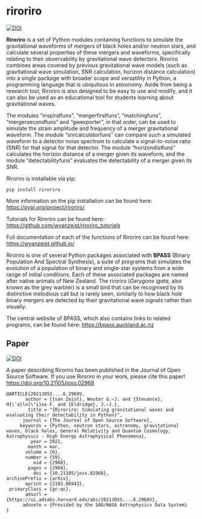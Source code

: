 # riroriro

[![DOI](https://zenodo.org/badge/DOI/10.5281/zenodo.4588070.svg)](https://doi.org/10.5281/zenodo.4588070)

**Riroriro** is a set of Python modules containing functions to simulate the gravitational waveforms of mergers of black holes and/or neutron stars, and calculate several properties of these mergers and waveforms, specifically relating to their observability by gravitational wave detectors. Riroriro combines areas covered by previous gravitational wave models (such as gravitational wave simulation, SNR calculation, horizon distance calculation) into a single package with broader scope and versatility in Python, a programming language that is ubiquitous in astronomy. Aside from being a research tool, Riroriro is also designed to be easy to use and modify, and it can also be used as an educational tool for students learning about gravitational waves.

The modules “inspiralfuns”, “mergerfirstfuns”, “matchingfuns”, “mergersecondfuns” and “gwexporter”, in that order, can be used to simulate the strain amplitude and frequency of a merger gravitational waveform. The module “snrcalculatorfuns” can compare such a simulated waveform to a detector noise spectrum to calculate a signal-to-noise ratio (SNR) for that signal for that detector. The module “horizondistfuns” calculates the horizon distance of a merger given its waveform, and the module “detectabilityfuns” evaluates the detectability of a merger given its SNR.

Riroriro is installable via pip:

    pip install riroriro

More information on the pip installation can be found here: https://pypi.org/project/riroriro/

Tutorials for Riroriro can be found here: https://github.com/wvanzeist/riroriro_tutorials

Full documentation of each of the functions of Riroriro can be found here: https://wvanzeist.github.io/

Riroriro is one of several Python packages associated with **BPASS** (Binary Population And Spectral Synthesis), a suite of programs that simulates the evolution of a population of binary and single-star systems from a wide range of initial conditions. Each of these associated packages are named after native animals of New Zealand. The riroriro (*Gerygone igata*, also known as the grey warbler) is a small bird that can be recognised by its distinctive melodious call but is rarely seen, similarly to how black hole binary mergers are detected by their gravitational wave signals rather than visually.

The central website of BPASS, which also contains links to related programs, can be found here: https://bpass.auckland.ac.nz

## Paper

[![DOI](https://joss.theoj.org/papers/10.21105/joss.02968/status.svg)](https://doi.org/10.21105/joss.02968)

A paper describing Riroriro has been published in the Journal of Open Source Software. If you use Riroriro in your work, please cite this paper! https://doi.org/10.21105/joss.02968

    @ARTICLE{2021JOSS....6.2968V,
           author = {{van Zeist}, Wouter G.~J. and {Stevance}, H{\'e}lo{\"i}se F. and {Eldridge}, J.~J.},
            title = "{Riroriro: Simulating gravitational waves and evaluating their detectability in Python}",
          journal = {The Journal of Open Source Software},
         keywords = {Python, neutron stars, astronomy, gravitational waves, black holes, General Relativity and Quantum Cosmology, Astrophysics - High Energy Astrophysical Phenomena},
             year = 2021,
            month = mar,
           volume = {6},
           number = {59},
              eid = {2968},
            pages = {2968},
              doi = {10.21105/joss.02968},
    archivePrefix = {arXiv},
           eprint = {2103.06943},
     primaryClass = {gr-qc},
           adsurl = {https://ui.adsabs.harvard.edu/abs/2021JOSS....6.2968V},
          adsnote = {Provided by the SAO/NASA Astrophysics Data System}
    }
